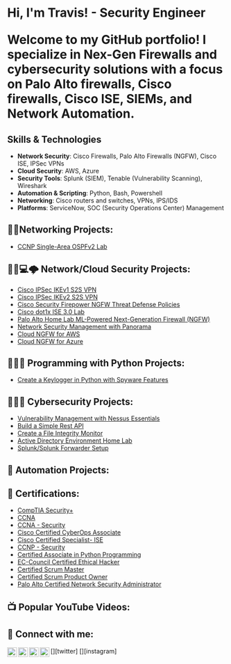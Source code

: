 <h1>Hi, I'm Travis! - Security Engineer

Welcome to my GitHub portfolio! I specialize in Nex-Gen Firewalls and cybersecurity solutions with a focus on Palo Alto firewalls, Cisco firewalls, Cisco ISE, SIEMs, and Network Automation. 
 </h1>

 ## Skills & Technologies

- **Network Security**: Cisco Firewalls, Palo Alto Firewalls (NGFW), Cisco ISE, IPSec VPNs
- **Cloud Security**: AWS, Azure
- **Security Tools**: Splunk (SIEM), Tenable (Vulnerability Scanning), Wireshark
- **Automation & Scripting**: Python, Bash, Powershell
- **Networking**: Cisco routers and switches, VPNs, IPS/IDS
- **Platforms**: ServiceNow, SOC (Security Operations Center) Management

<h2>👨‍💻Networking Projects:</h2>

- [CCNP Single-Area OSPFv2 Lab](https://github.com/tjohnson1000/CCNP-Single-Area-OSPFv2-Lab)

<h2>👨‍💻💻🌩 Network/Cloud Security Projects:</h2>

- [Cisco IPSec IKEv1 S2S VPN](https://github.com/tjohnson1000/Cisco-IPSEC-IKEv1-Site-to-Site-VPN)
- [Cisco IPSec IKEv2 S2S VPN](https://github.com/tjohnson1000/Cisco-IPSEC-IKEv2-Site-to-Site-VPN)
- [Cisco Security Firepower NGFW Threat Defense Policies](https://github.com/tjohnson1000/Cisco-Firepower-Policies-Lab)
- [Cisco dot1x ISE 3.0 Lab](https://github.com/tjohnson1000/Cisco-Security-ISE-dot1x-and-mab)
- [Palo Alto Home Lab ML-Powered Next-Generation Firewall (NGFW)](https://github.com/tjohnson1000/Palo-Alto-ML-Powered-Next-Generation-Firewall-NGFW-/tree/main)
- [Network Security Management with Panorama](https://github.com/tjohnson1000/Network-Security-Management-with-Panorama)
- [Cloud NGFW for AWS](https://github.com/tjohnson1000/Amazon-Web-Services-AWS-)
- [Cloud NGFW for Azure](https://github.com/tjohnson1000/Cloud-NGFW-for-Azure)
  
<h2>👨‍💻🐍 Programming with Python Projects:</h2>

- [Create a Keylogger in Python with Spyware Features]()

<h2>👨‍💻🔐 Cybersecurity Projects:</h2>

- [Vulnerability Management with Nessus Essentials](https://github.com/cybertrav/VulnerabilityManagement-NessusEssentialsLab)
- [Build a Simple Rest API]()
- [Create a File Integrity Monitor]()
- [Active Directory Environment Home Lab](https://github.com/cybertrav/VulnerabilityManagement-NessusEssentialsLab)
- [Splunk/Splunk Forwarder Setup]()

<h2>🤖 Automation Projects:</h2>


<h2>📃 Certifications:</h2>

- [CompTIA Security+](https://www.credly.com/badges/221067b5-77d3-421f-a8e2-98b337c8140f/public_url)
- [CCNA](https://www.credly.com/badges/f65f5150-c011-4e0e-9fc3-9c0b3409ea9f/public_url)
- [CCNA - Security](https://www.credly.com/badges/b7cd30a2-760f-49ce-b2ff-6d30f67ba10c/public_url)
- [Cisco Certified CyberOps Associate](https://www.credly.com/badges/158e46d7-bf70-4529-8b9a-cd3cfbf20d39/public_url)
- [Cisco Certified Specialist- ISE](https://www.credly.com/badges/76ec3e24-b033-4eb5-a718-1d94ae903c97/public_url)
- [CCNP - Security](https://www.credly.com/badges/9ce0ccec-8a85-46a0-8618-cfbb740d7ac9/public_url)
- [Certified Associate in Python Programming](https://www.credly.com/badges/c9c148ba-371a-4b61-9061-7089d77ba79a/public_url)
- [EC-Council Certified Ethical Hacker](https://aspen.eccouncil.org/VerifyBadge?type=certification&a=YGbAiRll0Av6gwl01Eh6OWvyhgqmueYTvru6O4MEf48=)
- [Certified Scrum Master](https://bcert.me/sbqwcrzez)
- [Certified Scrum Product Owner](https://bcert.me/sbswmcywz)
- [Palo Alto Certified Network Security Administrator](https://www.credly.com/badges/0e03e1b5-1bc2-479f-a12d-57586b1f9eaa/public_url)

<h2>📺 Popular YouTube Videos:</h2>


<h2> 🤳 Connect with me:</h2>

[<img align="left" alt="JoshMadakor | YouTube" width="22px" src="https://cdn.jsdelivr.net/npm/simple-icons@v3/icons/youtube.svg" />][youtube]
[<img align="left" alt="JoshMadakor | Twitter" width="22px" src="https://cdn.jsdelivr.net/npm/simple-icons@v3/icons/twitter.svg" />][twitter]
[<img align="left" alt="JoshMadakor | LinkedIn" width="22px" src="https://cdn.jsdelivr.net/npm/simple-icons@v3/icons/linkedin.svg" />][linkedin]
[<img align="left" alt="JoshMadakor | Instagram" width="22px" src="https://cdn.jsdelivr.net/npm/simple-icons@v3/icons/instagram.svg" />][instagram]

[youtube]: 
[instagram]: 
[linkedin]: https://www.linkedin.com/in/travwjohnson/

<!--
**joshmadakor1/joshmadakor1** is a ✨ _special_ ✨ repository because its `README.md` (this file) appears on your GitHub profile.

Here are some ideas to get you started:

- 🔭 I’m currently working on ...
- 🌱 I’m currently learning ...
- 👯 I’m looking to collaborate on ...
- 🤔 I’m looking for help with ...
- 💬 Ask me about ...
- 📫 How to reach me: ...
- 😄 Pronouns: ...
- ⚡ Fun fact: ...
-->
